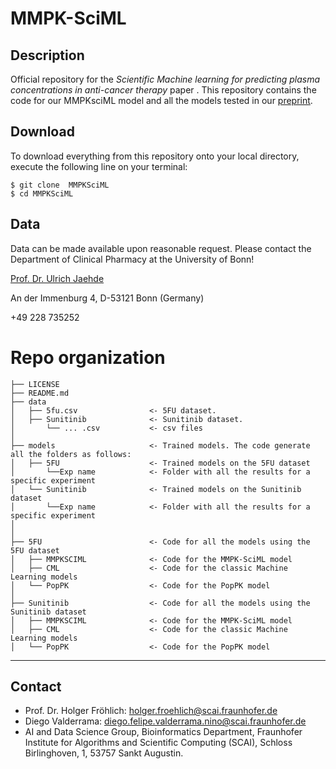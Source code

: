 # MMPK-SciML

## Description

Official repository for the *Scientific Machine learning for predicting plasma concentrations in anti-cancer therapy* paper . This repository contains the code for our MMPKsciML model and all the models tested in our [preprint]().

## Download

To download everything from this repository onto your local directory, execute the following line on your terminal:
```
$ git clone  MMPKSciML
$ cd MMPKSciML
```

## Data

Data can be made available upon reasonable request. Please contact the Department of Clinical Pharmacy at the University of Bonn!

[Prof. Dr. Ulrich Jaehde](u.jaehde@uni-bonn.de)

An der Immenburg 4, D-53121 Bonn (Germany) 

+49 228 735252


# Repo organization

    ├── LICENSE
    ├── README.md                  
    ├── data
    │   ├── 5fu.csv                <- 5FU dataset.
    │   ├── Sunitinib              <- Sunitinib dataset.
    │       └── ... .csv           <- csv files
    │
    ├── models                     <- Trained models. The code generate all the folders as follows:
    │   ├── 5FU                    <- Trained models on the 5FU dataset
    │       └──Exp name            <- Folder with all the results for a specific experiment
    │   └── Sunitinib              <- Trained models on the Sunitinib dataset
    │       └──Exp name            <- Folder with all the results for a specific experiment
    │
    │
    ├── 5FU                        <- Code for all the models using the 5FU dataset
    │   ├── MMPKSCIML              <- Code for the MMPK-SciML model
    │   ├── CML                    <- Code for the classic Machine Learning models
    │   └── PopPK                  <- Code for the PopPK model
    │
    ├── Sunitinib                  <- Code for all the models using the Sunitinib dataset
    │   ├── MMPKSCIML              <- Code for the MMPK-SciML model
    │   ├── CML                    <- Code for the classic Machine Learning models
    │   └── PopPK                  <- Code for the PopPK model

--------
## Contact
- Prof. Dr. Holger Fröhlich: holger.froehlich@scai.fraunhofer.de
- Diego Valderrama: diego.felipe.valderrama.nino@scai.fraunhofer.de
- AI and Data Science Group, Bioinformatics Department, Fraunhofer Institute for Algorithms and Scientific Computing (SCAI), Schloss Birlinghoven, 1, 53757 Sankt Augustin.
